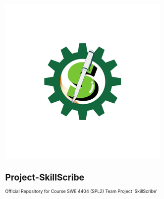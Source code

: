 ![Profile Image](Project_Logo.png)
# Project-SkillScribe
Official Repository for Course SWE 4404 (SPL2) Team Project 'SkillScribe' 
